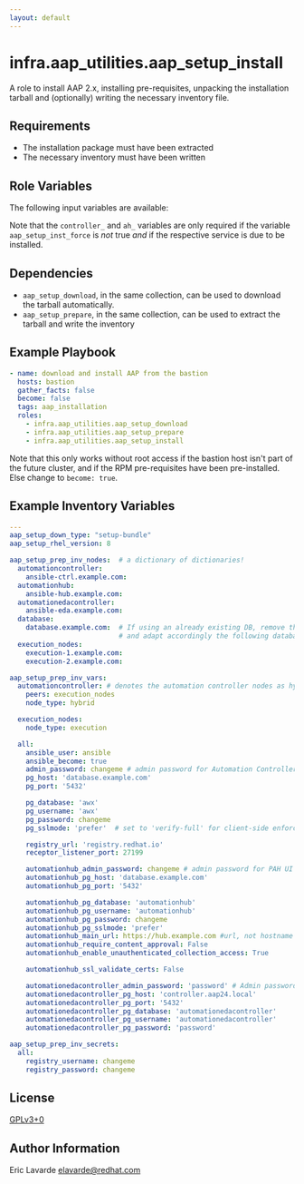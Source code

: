```yaml
---
layout: default
---
```


# infra.aap_utilities.aap_setup_install

A role to install AAP 2.x, installing pre-requisites, unpacking the installation tarball and (optionally) writing the necessary inventory file.

## Requirements

* The installation package must have been extracted
* The necessary inventory must have been written

## Role Variables

The following input variables are available:

Note that the `controller_` and `ah_` variables are only required if the variable `aap_setup_inst_force` is _not_ true _and_ if the respective service is due to be installed.

## Dependencies

* `aap_setup_download`, in the same collection, can be used to download the tarball automatically.
* `aap_setup_prepare`, in the same collection, can be used to extract the tarball and write the inventory

## Example Playbook

```yaml
- name: download and install AAP from the bastion
  hosts: bastion
  gather_facts: false
  become: false
  tags: aap_installation
  roles:
    - infra.aap_utilities.aap_setup_download
    - infra.aap_utilities.aap_setup_prepare
    - infra.aap_utilities.aap_setup_install
```

Note that this only works without root access if the bastion host isn't part of the future cluster,
and if the RPM pre-requisites have been pre-installed.
Else change to `become: true`.

## Example Inventory Variables

```yaml
---
aap_setup_down_type: "setup-bundle"
aap_setup_rhel_version: 8

aap_setup_prep_inv_nodes:  # a dictionary of dictionaries!
  automationcontroller:
    ansible-ctrl.example.com:
  automationhub:
    ansible-hub.example.com:
  automationedacontroller:
    ansible-eda.example.com:
  database:
    database.example.com:  # If using an already existing DB, remove this group/node
                           # and adapt accordingly the following database related values
  execution_nodes:
    execution-1.example.com:
    execution-2.example.com:

aap_setup_prep_inv_vars:
  automationcontroller: # denotes the automation controller nodes as hybrid nodes (both controller and execution)
    peers: execution_nodes
    node_type: hybrid

  execution_nodes:
    node_type: execution

  all:
    ansible_user: ansible
    ansible_become: true
    admin_password: changeme # admin password for Automation Controller UI
    pg_host: 'database.example.com'
    pg_port: '5432'

    pg_database: 'awx'
    pg_username: 'awx'
    pg_password: changeme
    pg_sslmode: 'prefer'  # set to 'verify-full' for client-side enforced SSL

    registry_url: 'registry.redhat.io'
    receptor_listener_port: 27199

    automationhub_admin_password: changeme # admin password for PAH UI
    automationhub_pg_host: 'database.example.com'
    automationhub_pg_port: '5432'

    automationhub_pg_database: 'automationhub'
    automationhub_pg_username: 'automationhub'
    automationhub_pg_password: changeme
    automationhub_pg_sslmode: 'prefer'
    automationhub_main_url: https://hub.example.com #url, not hostname
    automationhub_require_content_approval: False
    automationhub_enable_unauthenticated_collection_access: True

    automationhub_ssl_validate_certs: False

    automationedacontroller_admin_password: 'password' # Admin password for EDA UI
    automationedacontroller_pg_host: 'controller.aap24.local'
    automationedacontroller_pg_port: '5432'
    automationedacontroller_pg_database: 'automationedacontroller'
    automationedacontroller_pg_username: 'automationedacontroller'
    automationedacontroller_pg_password: 'password'

aap_setup_prep_inv_secrets:
  all:
    registry_username: changeme
    registry_password: changeme
```

## License

[GPLv3+0](https://github.com/redhat-cop/aap_utilities#licensing)

## Author Information

Eric Lavarde <elavarde@redhat.com>
